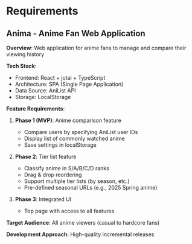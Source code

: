 # Requirements

## Anima - Anime Fan Web Application

**Overview**: Web application for anime fans to manage and compare their viewing history

**Tech Stack**:
- Frontend: React + jotai + TypeScript
- Architecture: SPA (Single Page Application)
- Data Source: AniList API
- Storage: LocalStorage

**Feature Requirements**:

1. **Phase 1 (MVP)**: Anime comparison feature
   - Compare users by specifying AniList user IDs
   - Display list of commonly watched anime
   - Save settings in localStorage

2. **Phase 2**: Tier list feature
   - Classify anime in S/A/B/C/D ranks
   - Drag & drop reordering
   - Support multiple tier lists (by season, etc.)
   - Pre-defined seasonal URLs (e.g., 2025 Spring anime)

3. **Phase 3**: Integrated UI
   - Top page with access to all features

**Target Audience**: All anime viewers (casual to hardcore fans)

**Development Approach**: High-quality incremental releases